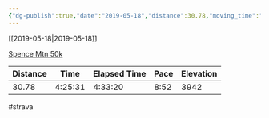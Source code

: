 ```yaml
---
{"dg-publish":true,"date":"2019-05-18","distance":30.78,"moving_time":"4:25:31","elapsed_time":"4:33:20","pace":"8:52","total_elevation_gain":3942,"url":"https://www.strava.com/activities/2794825298","permalink":"/01-personal/strava/2019-05-18-spence-mtn-50k/","dgPassFrontmatter":true}
---
```



[[2019-05-18\|2019-05-18]]

[Spence Mtn 50k](https://www.strava.com/activities/2794825298)

| Distance | Time    | Elapsed Time | Pace | Elevation |
| -------- | ------- | ------------ | ---- | --------- |
| 30.78    | 4:25:31 | 4:33:20      | 8:52 | 3942      |




#strava
